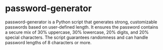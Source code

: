 # password-generator
password-generator is a Python script that generates strong, customizable passwords based on user-defined length. It ensures the password contains a secure mix of 30% uppercase, 30% lowercase, 20% digits, and 20% special characters. The script guarantees randomness and can handle password lengths of 8 characters or more.
